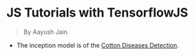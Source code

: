 # JS Tutorials with TensorflowJS
> By Aayush Jain
 
 * The inception model is of the <a href="https://github.com/Darkshadow9799/Cotton_Diseases_Detection">Cotton Diseases Detection</a>.
 
